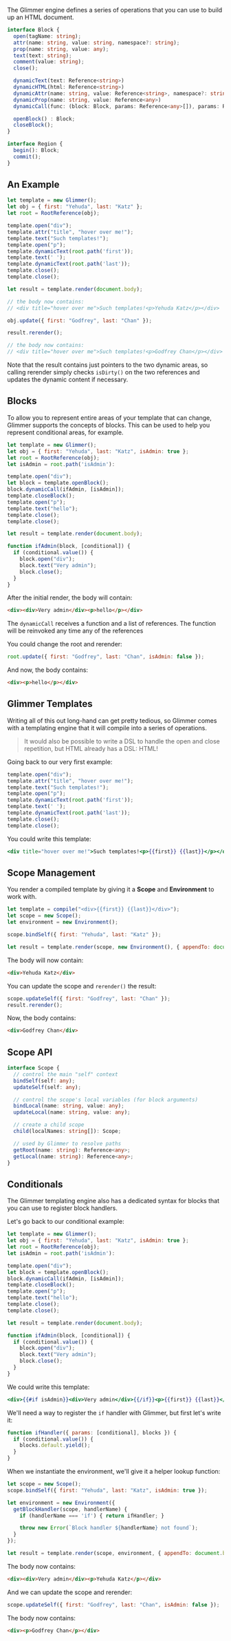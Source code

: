 The Glimmer engine defines a series of operations that you can use to
build up an HTML document.

```ts
interface Block {
  open(tagName: string);
  attr(name: string, value: string, namespace?: string);
  prop(name: string, value: any);
  text(text: string);
  comment(value: string);
  close();

  dynamicText(text: Reference<string>)
  dynamicHTML(html: Reference<string>)
  dynamicAttr(name: string, value: Reference<string>, namespace?: string)
  dynamicProp(name: string, value: Reference<any>)
  dynamicCall(func: (block: Block, params: Reference<any>[]), params: Reference<any>[])

  openBlock() : Block;
  closeBlock();
}

interface Region {
  begin(): Block;
  commit();
}
```

## An Example

```js
let template = new Glimmer();
let obj = { first: "Yehuda", last: "Katz" };
let root = RootReference(obj);

template.open("div");
template.attr("title", "hover over me!");
template.text("Such templates!");
template.open("p");
template.dynamicText(root.path('first'));
template.text(' ');
template.dynamicText(root.path('last'));
template.close();
template.close();

let result = template.render(document.body);

// the body now contains:
// <div title="hover over me">Such templates!<p>Yehuda Katz</p></div>

obj.update({ first: "Godfrey", last: "Chan" });

result.rerender();

// the body now contains:
// <div title="hover over me">Such templates!<p>Godfrey Chan</p></div>
```

Note that the result contains just pointers to the two dynamic areas, so
calling rerender simply checks `isDirty()` on the two references and
updates the dynamic content if necessary.

## Blocks

To allow you to represent entire areas of your template that can change,
Glimmer supports the concepts of blocks. This can be used to help you
represent conditional areas, for example.

```js
let template = new Glimmer();
let obj = { first: "Yehuda", last: "Katz", isAdmin: true };
let root = RootReference(obj);
let isAdmin = root.path('isAdmin'):

template.open("div");
let block = template.openBlock();
block.dynamicCall(ifAdmin, [isAdmin]);
template.closeBlock();
template.open("p");
template.text("hello");
template.close();
template.close();

let result = template.render(document.body);

function ifAdmin(block, [conditional]) {
  if (conditional.value()) {
    block.open("div");
    block.text("Very admin");
    block.close();
  }
}
```

After the initial render, the body will contain:

```html
<div><div>Very admin</div><p>hello</p></div>
```

The `dynamicCall` receives a function and a list of references. The
function will be reinvoked any time any of the references

You could change the root and rerender:

```js
root.update({ first: "Godfrey", last: "Chan", isAdmin: false });
```

And now, the body contains:

```html
<div><p>hello</p></div>
```

## Glimmer Templates

Writing all of this out long-hand can get pretty tedious, so Glimmer comes with a templating engine that it will compile into a series of operations.

> It would also be possible to write a DSL to handle the open and close repetition, but HTML already has a DSL: HTML!

Going back to our very first example:

```js
template.open("div");
template.attr("title", "hover over me!");
template.text("Such templates!");
template.open("p");
template.dynamicText(root.path('first'));
template.text(' ');
template.dynamicText(root.path('last'));
template.close();
template.close();
```

You could write this template:

```hbs
<div title="hover over me!">Such templates!<p>{{first}} {{last}}</p></div>
```

## Scope Management

You render a compiled template by giving it a **Scope** and **Environment** to work with.

```js
let template = compile("<div>{{first}} {{last}}</div>");
let scope = new Scope();
let environment = new Environment();

scope.bindSelf({ first: "Yehuda", last: "Katz" });

let result = template.render(scope, new Environment(), { appendTo: document.body });
```

The body will now contain:

```html
<div>Yehuda Katz</div>
```

You can update the scope and `rerender()` the result:

```js
scope.updateSelf({ first: "Godfrey", last: "Chan" });
result.rerender();
```

Now, the body contains:

```html
<div>Godfrey Chan</div>
```

## Scope API

```ts
interface Scope {
  // control the main "self" context
  bindSelf(self: any);
  updateSelf(self: any);

  // control the scope's local variables (for block arguments)
  bindLocal(name: string, value: any);
  updateLocal(name: string, value: any);

  // create a child scope
  child(localNames: string[]): Scope;

  // used by Glimmer to resolve paths
  getRoot(name: string): Reference<any>;
  getLocal(name: string): Reference<any>;
}
```

## Conditionals

The Glimmer templating engine also has a dedicated syntax for blocks that you can use to register block handlers.

Let's go back to our conditional example:

```js
let template = new Glimmer();
let obj = { first: "Yehuda", last: "Katz", isAdmin: true };
let root = RootReference(obj);
let isAdmin = root.path('isAdmin'):

template.open("div");
let block = template.openBlock();
block.dynamicCall(ifAdmin, [isAdmin]);
template.closeBlock();
template.open("p");
template.text("hello");
template.close();
template.close();

let result = template.render(document.body);

function ifAdmin(block, [conditional]) {
  if (conditional.value()) {
    block.open("div");
    block.text("Very admin");
    block.close();
  }
}
```

We could write this template:

```hbs
<div>{{#if isAdmin}}<div>Very admin</div>{{/if}}<p>{{first}} {{last}}</p></div>
```

We'll need a way to register the `if` handler with Glimmer, but first let's write it:

```js
function ifHandler({ params: [conditional], blocks }) {
  if (conditional.value()) {
    blocks.default.yield();
  }
}
```

When we instantiate the environment, we'll give it a helper lookup function:

```js
let scope = new Scope();
scope.bindSelf({ first: "Yehuda", last: "Katz", isAdmin: true });

let environment = new Environment({
  getBlockHandler(scope, handlerName) {
    if (handlerName === 'if') { return ifHandler; }

    throw new Error(`Block handler ${handlerName} not found`);
  }
});

let result = template.render(scope, environment, { appendTo: document.body });
```

The body now contains:

```html
<div><div>Very admin</div><p>Yehuda Katz</p></div>
```

And we can update the scope and rerender:

```js
scope.updateSelf({ first: "Godfrey", last: "Chan", isAdmin: false });
```

The body now contains:

```html
<div><p>Godfrey Chan</p></div>
```
